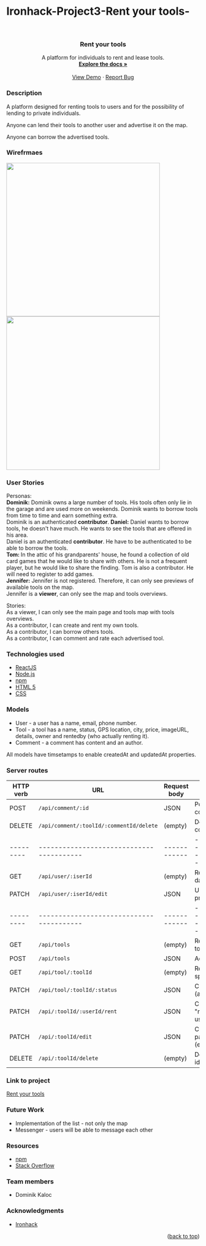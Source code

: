 # Ironhack-Project3-Rent your tools-
<div id="top"></div>
<!-- PROJECT LOGO -->
<br />
<div align="center">
 <!-- <a href="https://github.com/DomKal11/Project2-cardspedia/">
    <img src="main/Assets/Images/Others/our_host.png" alt="Logo" width="80" height="80"> -->
  </a>

<h3 align="center">Rent your tools</h3>

  <p align="center">
    A platform for individuals to rent and lease tools.
    <br />
    <a href="https://github.com/DomKal11/rent-your-tool-client"><strong>Explore the docs »</strong></a>
    <br />
    <br />
    <a href="https://rentyourtools.netlify.app/">View Demo</a>
    ·
    <a href="https://github.com/DomKal11/rent-your-tool-client/issues">Report Bug</a>
  </p>
</div>


<!-- ABOUT THE PROJECT -->
### Description 
 A platform designed for renting tools to users and for the possibility of lending to private individuals.

Anyone can lend their tools to another user and advertise it on the map.

Anyone can borrow the advertised tools.


<!-- WIREFRAMES -->
### Wirefrmaes 

<img src="https://i.ibb.co/Jm1b0t0/wireframe1.png" width="400">

<img src="https://i.ibb.co/mJTnmLt/wireframe2.png" width="400">

<!--USER STORIES-->
### User Stories

Personas:<br />
<b>Dominik:</b> Dominik owns a large number of tools. His tools often only lie in the garage and are used more on weekends. Dominik wants to borrow tools from time to time and earn something extra.<br />
Dominik is an authenticated <b>contributor</b>.
<b>Daniel:</b> Daniel wants to borrow tools, he doesn't have much. He wants to see the tools that are offered in his area.<br />
Daniel is an authenticated <b>contributor</b>. He have to be authenticated to be able to borrow the tools.<br />
<b>Tom: </b> In the attic of his grandparents' house, he found a collection of old card games that he would like to share with others. He is not a frequent player, but he would like to share the finding.
Tom is also a contributor. He will need to register to add games.<br />
<b>Jennifer:</b> Jennifer is not registered. Therefore, it can only see previews of available tools on the map.<br />
Jennifer is a <b>viewer</b>, can only see the map and tools overviews.<br />

Stories:<br />
As a viewer, I can only see the main page and tools map with tools overviews.<br />
As a contributor, I can create and rent my own tools.<br />
As a contributor, I can borrow others tools.<br />
As a contributor, I can comment and rate each advertised tool.<br />

<!--TECHNOLOGIES USED-->
### Technologies used

* [ReactJS](https://reactjs.org/)
* [Node.js](https://nodejs.org/)
* [npm](https://www.npmjs.com/")
* [HTML 5](http://www.html5.com/)
* [CSS](https://www.w3schools.com/w3css/defaulT.asp)


<!--MODELS-->
### Models

* User - a user has a name, email, phone number. 
* Tool - a tool has a name, status, GPS location, city, price, imageURL, details, owner and rentedby (who actually renting it).
* Comment - a comment has content and an author.

All models have timsetamps to enable createdAt and updatedAt properties.


<!--SERVER ROUTES-->
### Server routes

| HTTP verb | URL                                      | Request body | Action                                 |
| --------- | ---------------------------------------- | ------------ | -------------------------------------- |
| POST      | `/api/comment/:id`                       | JSON         | Posting comment                        |
| DELETE    | `/api/comment/:toolId/:commentId/delete` | (empty)      | Deleting comment                       |
| --------- | ---------------------------------------- | ------------ | -------------------------------------- |
| GET       | `/api/user/:iserId`                      | (empty)      | Returns user data                      |
| PATCH     | `/api/user/:iserId/edit`                 | JSON         | Updating user profile                  |
| --------- | ---------------------------------------- | ------------ | -------------------------------------- |
| GET       | `/api/tools`                             | (empty)      | Returns all the tools                  |
| POST      | `/api/tools`                             | JSON         | Adds a new tool                        |
| GET       | `/api/tool/:toolId`                      | (empty)      | Returns the specified tool             |
| PATCH     | `/api/tool/:toolId/:status`              | JSON         | Changing status (available/rented      |
| PATCH     | `/api/:toolId/:userId/rent`              | JSON         | Changing "rentedby" to user who rented |
| PATCH     | `/api/:toolId/edit`                      | JSON         | Changing tool parameters (edit)        |
| DELETE    | `/api/:toolId/delete`                    | (empty)      | Deleting tool by id                    |

<!--Project Link-->
### Link to project
<a href="https://rentyourtools.netlify.app/">Rent your tools</a>


<!--Future Work-->

### Future Work
* Implementation of the list - not only the map
* Messenger - users will be able to message each other


<!--RESOURCES-->
### Resources
* <a href="https://www.npmjs.com/">npm</a>
* <a href="https://stackoverflow.com/">Stack Overflow</a>


<!--TEAM MEMBERS-->
### Team members
* Dominik Kaloc

<!-- ACKNOWLEDGMENTS -->
### Acknowledgments

* [Ironhack](https://www.ironhack.com/en)

<p align="right">(<a href="#top">back to top</a>)</p>

